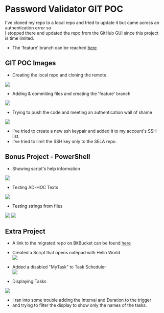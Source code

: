 # Password Validator GIT POC

I've cloned my repo to a local repo and tried to update it but came across an authentication error so <br />
I stopped there and updated the repo from the GitHub GUI since this project is time limited.

- The 'feature' branch can be reached [here](https://github.com/GShwartz/SELA/tree/feature "here") <br />

## GIT POC Images
* Creating the local repo and cloning the remote.
<img src=https://i.postimg.cc/L54j2bX7/Week-1-Project-GIT.jpg>

* Adding & commiting files and creating the 'feature' branch
<img src=https://i.postimg.cc/DZvSXbT4/Week-1-Project-GIT-1.jpg>

* Trying to push the code and meeting an authentication wall of shame
<img src=https://i.postimg.cc/nhKVGcT4/Week-1-Project-GIT-2.jpg>

- I've tried to create a new ssh keypair and added it to my account's SSH list.
- I've tried to limit the SSH key only to the SELA repo.

## Bonus Project - PowerShell

* Showing script's help information
<img src=https://i.postimg.cc/0jtgTt5k/Week-1-PS-Help.jpg>

* Testing AD-HOC Texts
<img src=https://i.postimg.cc/J0F63S4k/Week-1-PS-Text.jpg>

* Testing strings from files
<img src=https://i.postimg.cc/FRsDMhYS/Week-1-PS-File-1.jpg>
<img src=https://i.postimg.cc/yx2j39vh/Week-1-PS-File-2.jpg>

## Extra Project
* A link to the migrated repo on BitBucket can be found [here](https://bitbucket.org/gshwartz/sela/src/main/ "here") <br />

* Created a Script that opens notepad with Hello World <br />
<img src=https://i.postimg.cc/m2rqLBtL/Week-1-Project-Open.jpg> <br />

* Added a disabled "MyTask" to Task Scheduler <br />
<img src=https://i.postimg.cc/MpH8F1yY/Week-1-Project-Task-Scheduler.jpg> <br />

* Displaying Tasks <br />
<img src=https://i.postimg.cc/L8YbPDtG/Week-1-Project-Task-Scheduler-2.jpg>

- I ran into some trouble adding the Interval and Duration to the trigger <br />
- and trying to filter the display to show only the names of the tasks. <br />
